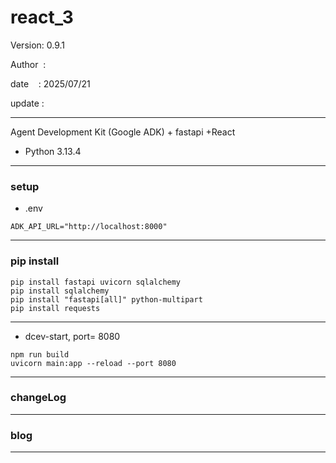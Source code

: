 # react_3

 Version: 0.9.1

 Author  :

 date    : 2025/07/21

 update :

***

Agent Development Kit (Google ADK) + fastapi +React

* Python 3.13.4

***
### setup
* .env
```
ADK_API_URL="http://localhost:8000"
```
***
### pip install

```
pip install fastapi uvicorn sqlalchemy
pip install sqlalchemy
pip install "fastapi[all]" python-multipart
pip install requests
```
***
* dcev-start, port= 8080

```
npm run build
uvicorn main:app --reload --port 8080
```

***
### changeLog

***
### blog

***


